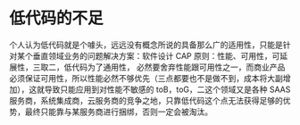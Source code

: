 # 低代码的不足

个人认为低代码就是个噱头，远远没有概念所说的具备那么广的适用性，只能是针对某个垂直领域业务的问题解决方案：软件设计 CAP 原则：性能、可用性，可延展性，三取二，低代码为了通用性， 必然要舍弃性能跟可用性之一，而商业产品必须保证可用性，所以性能必然不够优先（三点都要也不是做不到，成本将大副增加），这就导致只能应用到对性能不敏感的 toB，toG，二这个领域又是各种 SAAS 服务商，系统集成商，云服务商的竞争之地，只靠低代码这个点无法获得足够的优势，最终只能靠与某服务商进行捆绑，否则一定会被淘汰。
